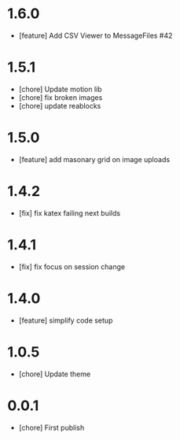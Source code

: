 # 1.6.0
- [feature] Add CSV Viewer to MessageFiles #42

# 1.5.1
- [chore] Update motion lib
- [chore] fix broken images
- [chore] update reablocks

# 1.5.0
- [feature] add masonary grid on image uploads

# 1.4.2
- [fix] fix katex failing next builds

# 1.4.1
- [fix] fix focus on session change

# 1.4.0
- [feature] simplify code setup

# 1.0.5
- [chore] Update theme

# 0.0.1
- [chore] First publish
